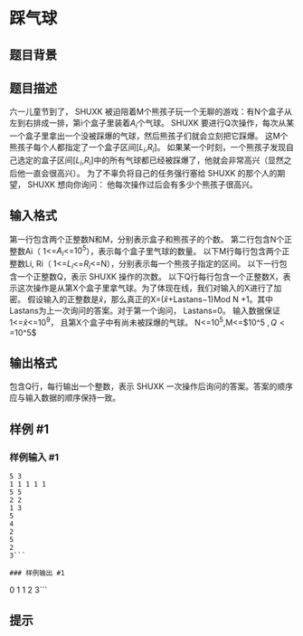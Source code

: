 # 踩气球

## 题目背景



## 题目描述

六一儿童节到了， SHUXK 被迫陪着M个熊孩子玩一个无聊的游戏：有N个盒子从左到右排成一排，第i个盒子里装着$A_i$个气球。
SHUXK 要进行Q次操作，每次从某一个盒子里拿出一个没被踩爆的气球，然后熊孩子们就会立刻把它踩爆。
这M个熊孩子每个人都指定了一个盒子区间[$L_i$,$R_i$]。 如果某一个时刻，一个熊孩子发现自己选定的盒子区间[$L_i$,$R_i$]中的所有气球都已经被踩爆了，他就会非常高兴（显然之后他一直会很高兴）。
为了不辜负将自己的任务强行塞给 SHUXK 的那个人的期望， SHUXK 想向你询问：
他每次操作过后会有多少个熊孩子很高兴。

## 输入格式

第一行包含两个正整数N和M，分别表示盒子和熊孩子的个数。
第二行包含N个正整数Ai（ 1<=$A_i$<=$10^5$），表示每个盒子里气球的数量。
以下M行每行包含两个正整数Li, Ri（ 1<=$L_i$<=$R_i$<=N），分别表示每一个熊孩子指定的区间。
以下一行包含一个正整数Q，表示 SHUXK 操作的次数。
以下Q行每行包含一个正整数X，表示这次操作是从第X个盒子里拿气球。为了体现在线，我们对输入的X进行了加密。
假设输入的正整数是$\hat{x}$，那么真正的X=($\hat{x}$+Lastans−1)Mod N +1。其中Lastans为上一次询问的答案。对于第一个询问， Lastans=0。
输入数据保证1<=$\hat{x}$<=$10^9$， 且第X个盒子中有尚未被踩爆的气球。
N<=$10^5$,M<=$10^5 $,Q<=$10^5$

## 输出格式

包含Q行，每行输出一个整数，表示 SHUXK 一次操作后询问的答案。答案的顺序应与输入数据的顺序保持一致。

## 样例 #1

### 样例输入 #1
```
5 3
1 1 1 1 1
5 5
2 2
1 3
5 
4 
2 
5 
2 
3```

### 样例输出 #1

```
0 
1 
1 
2 
3```

## 提示


